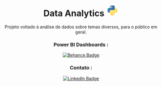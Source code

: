 
<div id="header" align="center"><h1>Data Analytics <img src= "https://github.com/devicons/devicon/blob/master/icons/python/python-original.svg" title="Git" **alt="Git" width="40" height="40"/></h1> 

Projeto voltado à análise de dados sobre temas diversos, para o público em geral. 

### Power BI Dashboards :

</a>
    <a href="https://www.behance.net/LRLeite">
        <img src="https://img.shields.io/badge/Behance-blue?style=for-the-badge&logo=behance&logoColor=white" alt="Behance Badge"/>
    </a>

### Contato :
<div id="badges">
    <a href="https://www.linkedin.com/in/leandro-rafael-leite/">
        <img src="https://img.shields.io/badge/LinkedIn-blue?style=for-the-badge&logo=linkedin&logoColor=white" alt="LinkedIn Badge"/>
    
</div>

